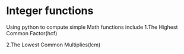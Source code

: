 # Integer functions
Using python to compute simple Math functions include
1.The Highest Common Factor(hcf)

2.The Lowest Common Multiplies(lcm)
